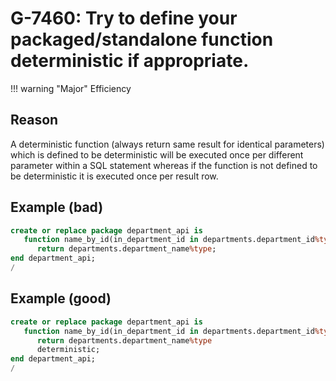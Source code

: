 # G-7460: Try to define your packaged/standalone function deterministic if appropriate.

!!! warning "Major"
    Efficiency

## Reason

A deterministic function (always return same result for identical parameters) which is defined to be deterministic will be executed once per different parameter within a SQL statement whereas if the function is not defined to be deterministic it is executed once per result row.

## Example (bad)

``` sql hl_lines="3"
create or replace package department_api is
   function name_by_id(in_department_id in departments.department_id%type)
      return departments.department_name%type;
end department_api;
/
```

## Example (good)

``` sql hl_lines="3 4"
create or replace package department_api is
   function name_by_id(in_department_id in departments.department_id%type)
      return departments.department_name%type
      deterministic;
end department_api;
/
```
